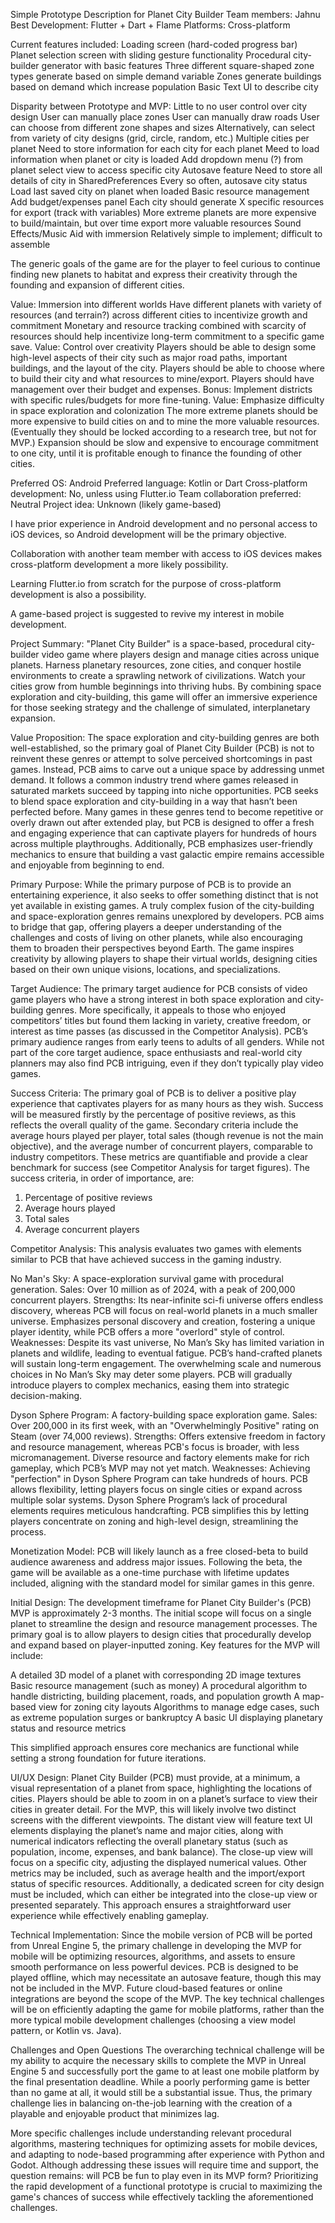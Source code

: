 Simple Prototype Description for Planet City Builder
Team members: Jahnu Best
Development: Flutter + Dart + Flame
Platforms: Cross-platform

Current features included:
    Loading screen (hard-coded progress bar)
    Planet selection screen with sliding gesture functionality
    Procedural city-builder generator with basic features
        Three different square-shaped zone types generate based on simple demand variable
        Zones generate buildings based on demand which increase population
        Basic Text UI to describe city

Disparity between Prototype and MVP:
    Little to no user control over city design
        User can manually place zones
        User can manually draw roads
        User can choose from different zone shapes and sizes
        Alternatively, can select from variety of city designs (grid, circle, random, etc.)
    Multiple cities per planet
        Need to store information for each city for each planet
        Meed to load information when planet or city is loaded
        Add dropdown menu (?) from planet select view to access specific city
    Autosave feature
        Need to store all details of city in SharedPreferences
        Every so often, autosave city status
        Load last saved city on planet when loaded
    Basic resource management
        Add budget/expenses panel 
        Each city should generate X specific resources for export (track with variables)
            More extreme planets are more expensive to build/maintain, but over time export more valuable resources
    Sound Effects/Music
        Aid with immersion
        Relatively simple to implement; difficult to assemble

The generic goals of the game are for the player to feel curious to continue finding new planets to habitat and express their creativity through the founding and expansion of different cities.

Value: Immersion into different worlds
    Have different planets with variety of resources (and terrain?) across different cities to incentivize growth and commitment
    Monetary and resource tracking combined with scarcity of resources should help incentivize long-term commitment to a specific game save.
Value: Control over creativity
    Players should be able to design some high-level aspects of their city such as major road paths, important buildings, and the layout of the city.
    Players should be able to choose where to build their city and what resources to mine/export.
    Players should have management over their budget and expenses.
    Bonus: Implement districts with specific rules/budgets for more fine-tuning.
Value: Emphasize difficulty in space exploration and colonization
    The more extreme planets should be more expensive to build cities on and to mine the more valuable resources. (Eventually they should be locked according to a research tree, but not for MVP.)
    Expansion should be slow and expensive to encourage commitment to one city, until it is profitable enough to finance the founding of other cities.

Preferred OS: Android
Preferred language: Kotlin or Dart 
Cross-platform development: No, unless using Flutter.io 
Team collaboration preferred: Neutral 
Project idea: Unknown (likely game-based)

I have prior experience in Android development and no personal access to iOS devices, so Android development will be the primary objective.

Collaboration with another team member with access to iOS devices makes cross-platform development a more likely possibility.

Learning Flutter.io from scratch for the purpose of cross-platform development is also a possibility.

A game-based project is suggested to revive my interest in mobile development.

Project Summary:
"Planet City Builder" is a space-based, procedural city-builder video game where players design and manage cities across unique planets. Harness planetary resources, zone cities, and conquer hostile environments to create a sprawling network of civilizations. Watch your cities grow from humble beginnings into thriving hubs. By combining space exploration and city-building, this game will offer an immersive experience for those seeking strategy and the challenge of simulated, interplanetary expansion.

Value Proposition:
The space exploration and city-building genres are both well-established, so the primary goal of Planet City Builder (PCB) is not to reinvent these genres or attempt to solve perceived shortcomings in past games. Instead, PCB aims to carve out a unique space by addressing unmet demand. It follows a common industry trend where games released in saturated markets succeed by tapping into niche opportunities. PCB seeks to blend space exploration and city-building in a way that hasn’t been perfected before. Many games in these genres tend to become repetitive or overly drawn out after extended play, but PCB is designed to offer a fresh and engaging experience that can captivate players for hundreds of hours across multiple playthroughs. Additionally, PCB emphasizes user-friendly mechanics to ensure that building a vast galactic empire remains accessible and enjoyable from beginning to end.

Primary Purpose:
While the primary purpose of PCB is to provide an entertaining experience, it also seeks to offer something distinct that is not yet available in existing games. A truly complex fusion of the city-building and space-exploration genres remains unexplored by developers. PCB aims to bridge that gap, offering players a deeper understanding of the challenges and costs of living on other planets, while also encouraging them to broaden their perspectives beyond Earth. The game inspires creativity by allowing players to shape their virtual worlds, designing cities based on their own unique visions, locations, and specializations.

Target Audience:
The primary target audience for PCB consists of video game players who have a strong interest in both space exploration and city-building genres. More specifically, it appeals to those who enjoyed competitors’ titles but found them lacking in variety, creative freedom, or interest as time passes (as discussed in the Competitor Analysis). PCB’s primary audience ranges from early teens to adults of all genders. While not part of the core target audience, space enthusiasts and real-world city planners may also find PCB intriguing, even if they don’t typically play video games.

Success Criteria:
The primary goal of PCB is to deliver a positive play experience that captivates players for as many hours as they wish. Success will be measured firstly by the percentage of positive reviews, as this reflects the overall quality of the game. Secondary criteria include the average hours played per player, total sales (though revenue is not the main objective), and the average number of concurrent players, comparable to industry competitors. These metrics are quantifiable and provide a clear benchmark for success (see Competitor Analysis for target figures). The success criteria, in order of importance, are:
1. Percentage of positive reviews
2. Average hours played
3. Total sales
4. Average concurrent players

Competitor Analysis:
This analysis evaluates two games with elements similar to PCB that have achieved success in the gaming industry.

No Man's Sky: A space-exploration survival game with procedural generation.
Sales: Over 10 million as of 2024, with a peak of 200,000 concurrent players.
Strengths:
Its near-infinite sci-fi universe offers endless discovery, whereas PCB will focus on real-world planets in a much smaller universe.
Emphasizes personal discovery and creation, fostering a unique player identity, while PCB offers a more "overlord" style of control.
Weaknesses:
Despite its vast universe, No Man’s Sky has limited variation in planets and wildlife, leading to eventual fatigue. PCB’s hand-crafted planets will sustain long-term engagement.
The overwhelming scale and numerous choices in No Man’s Sky may deter some players. PCB will gradually introduce players to complex mechanics, easing them into strategic decision-making.

Dyson Sphere Program: A factory-building space exploration game.
Sales: Over 200,000 in its first week, with an "Overwhelmingly Positive" rating on Steam (over 74,000 reviews).
Strengths:
Offers extensive freedom in factory and resource management, whereas PCB's focus is broader, with less micromanagement.
Diverse resource and factory elements make for rich gameplay, which PCB’s MVP may not yet match.
Weaknesses:
Achieving "perfection" in Dyson Sphere Program can take hundreds of hours. PCB allows flexibility, letting players focus on single cities or expand across multiple solar systems.
Dyson Sphere Program’s lack of procedural elements requires meticulous handcrafting. PCB simplifies this by letting players concentrate on zoning and high-level design, streamlining the process.

Monetization Model: 
PCB will likely launch as a free closed-beta to build audience awareness and address major issues. Following the beta, the game will be available as a one-time purchase with lifetime updates included, aligning with the standard model for similar games in this genre.

Initial Design:
The development timeframe for Planet City Builder's (PCB) MVP is approximately 2-3 months. The initial scope will focus on a single planet to streamline the design and resource management processes. The primary goal is to allow players to design cities that procedurally develop and expand based on player-inputted zoning. Key features for the MVP will include:

A detailed 3D model of a planet with corresponding 2D image textures
Basic resource management (such as money)
A procedural algorithm to handle districting, building placement, roads, and population growth
A map-based view for zoning city layouts
Algorithms to manage edge cases, such as extreme population surges or bankruptcy
A basic UI displaying planetary status and resource metrics

This simplified approach ensures core mechanics are functional while setting a strong foundation for future iterations.

UI/UX Design:
Planet City Builder (PCB) must provide, at a minimum, a visual representation of a planet from space, highlighting the locations of cities. Players should be able to zoom in on a planet’s surface to view their cities in greater detail. For the MVP, this will likely involve two distinct screens with the different viewpoints. The distant view will feature text UI elements displaying the planet’s name and major cities, along with numerical indicators reflecting the overall planetary status (such as population, income, expenses, and bank balance). The close-up view will focus on a specific city, adjusting the displayed numerical values. Other metrics may be included, such as average health and the import/export status of specific resources. Additionally, a dedicated screen for city design must be included, which can either be integrated into the close-up view or presented separately. This approach ensures a straightforward user experience while effectively enabling gameplay.

Technical Implementation:
Since the mobile version of PCB will be ported from Unreal Engine 5, the primary challenge in developing the MVP for mobile will be optimizing resources, algorithms, and assets to ensure smooth performance on less powerful devices. PCB is designed to be played offline, which may necessitate an autosave feature, though this may not be included in the MVP. Future cloud-based features or online integrations are beyond the scope of the MVP. The key technical challenges will be on efficiently adapting the game for mobile platforms, rather than the more typical mobile development challenges (choosing a view model pattern, or Kotlin vs. Java).

Challenges and Open Questions
The overarching technical challenge will be my ability to acquire the necessary skills to complete the MVP in Unreal Engine 5 and successfully port the game to at least one mobile platform by the final presentation deadline. While a poorly performing game is better than no game at all, it would still be a substantial issue. Thus, the primary challenge lies in balancing on-the-job learning with the creation of a playable and enjoyable product that minimizes lag.

More specific challenges include understanding relevant procedural algorithms, mastering techniques for optimizing assets for mobile devices, and adapting to node-based programming after experience with Python and Godot. Although addressing these issues will require time and support, the question remains: will PCB be fun to play even in its MVP form? Prioritizing the rapid development of a functional prototype is crucial to maximizing the game's chances of success while effectively tackling the aforementioned challenges.